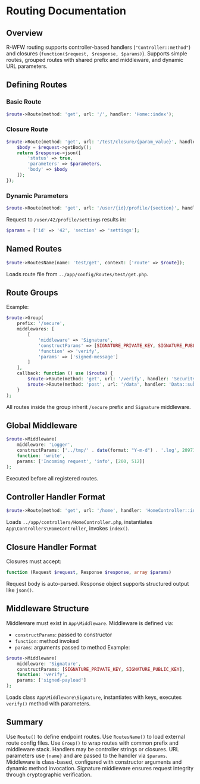 # **Routing Documentation**

## **Overview**

R-WFW routing supports controller-based handlers (`"Controller::method"`) and closures (`function($request, $response, $params)`). Supports simple routes,
grouped routes with shared prefix and middleware, and dynamic URL parameters.

## **Defining Routes**

### **Basic Route**

```php
$route->Route(method: 'get', url: '/', handler: 'Home::index');
```

### **Closure Route**

```php
$route->Route(method: 'get', url: '/test/closure/{param_value}', handler: function ($request, $response, $parameters): mixed {
    $body = $request->getBody();
    return $response->json([
        'status' => true,
        'parameters' => $parameters,
        'body' => $body
    ]);
});
```

### **Dynamic Parameters**

```php
$route->Route(method: 'get', url: '/user/{id}/profile/{section}', handler: 'UserProfile::view');
```

Request to `/user/42/profile/settings` results in:

```php
$params = ['id' => '42', 'section' => 'settings'];
```

## **Named Routes**

```php
$route->RoutesName(name: 'test/get', context: ['route' => $route]);
```

Loads route file from `../app/config/Routes/test/get.php`.

## **Route Groups**

Example:

```php
$route->Group(
    prefix: '/secure',
    middlewares: [
        [
            'middleware' => 'Signature',
            'constructParams' => [SIGNATURE_PRIVATE_KEY, SIGNATURE_PUBLIC_KEY],
            'function' => 'verify',
            'params' => ['signed-message']
        ]
    ],
    callback: function () use ($route) {
        $route->Route(method: 'get', url: '/verify', handler: 'Security::check');
        $route->Route(method: 'post', url: '/data', handler: 'Data::submit');
    }
);
```

All routes inside the group inherit `/secure` prefix and `Signature` middleware.

## **Global Middleware**

```php
$route->Middleware(
    middleware: 'Logger',
    constructParams: ['../tmp/' . date(format: "Y-m-d") . '.log', 2097152, ['info', 'error']],
    function: 'write',
    params: ['Incoming request', 'info', [200, 512]]
);
```

Executed before all registered routes.

## **Controller Handler Format**

```php
$route->Route(method: 'get', url: '/home', handler: 'HomeController::index');
```

Loads `../app/controllers/HomeController.php`, instantiates `App\Controllers\HomeController`, invokes `index()`.

## **Closure Handler Format**

Closures must accept:

```php
function (Request $request, Response $response, array $params)
```

Request body is auto-parsed. Response object supports structured output like `json()`.

## **Middleware Structure**

Middleware must exist in `App\Middleware`. Middleware is defined via:

* `constructParams`: passed to constructor
* `function`: method invoked
* `params`: arguments passed to method
  Example:

```php
$route->Middleware(
    middleware: 'Signature',
    constructParams: [SIGNATURE_PRIVATE_KEY, SIGNATURE_PUBLIC_KEY],
    function: 'verify',
    params: ['signed-payload']
);
```

Loads class `App\Middleware\Signature`, instantiates with keys, executes `verify()` method with parameters.

## **Summary**

Use `Route()` to define endpoint routes. Use `RoutesName()` to load external route config files. Use `Group()` to wrap routes with common prefix and
middleware stack. Handlers may be controller strings or closures. URL parameters use `{name}` and are passed to the handler via `$params`. Middleware is
class-based, configured with constructor arguments and dynamic method invocation. Signature middleware ensures request integrity through cryptographic
verification.
